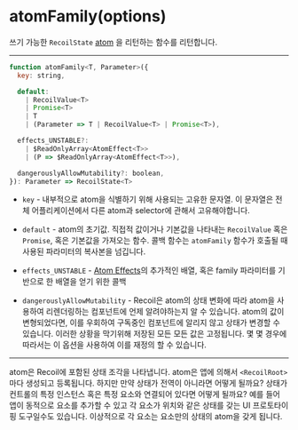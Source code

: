 # atomFamily(options)

쓰기 가능한 `RecoilState` [atom](/docs/api-reference/core/atom) 을 리턴하는 함수를 리턴합니다.

---

```jsx
function atomFamily<T, Parameter>({
  key: string,

  default:
    | RecoilValue<T>
    | Promise<T>
    | T
    | (Parameter => T | RecoilValue<T> | Promise<T>),

  effects_UNSTABLE?:
    | $ReadOnlyArray<AtomEffect<T>>
    | (P => $ReadOnlyArray<AtomEffect<T>>),

  dangerouslyAllowMutability?: boolean,
}): Parameter => RecoilState<T>
```

- `key` - 내부적으로 atom을 식별하기 위해 사용되는 고유한 문자열. 이 문자열은 전체 어플리케이션에서 다른 atom과 selector에 관해서 고유해야합니다.

- `default` - atom의 초기값. 직접적 값이거나 기본값을 나타내는 `RecoilValue` 혹은 `Promise`, 혹은 기본값을 가져오는 함수. 콜백 함수는 `atomFamily` 함수가 호출될 때 사용된 파라미터의 복사본을 넘깁니다.

- `effects_UNSTABLE` - [Atom Effects](/docs/guides/atom-effects)의 추가적인 배열, 혹은 family 파라미터를 기반으로 한 배열을 얻기 위한 콜백

- `dangerouslyAllowMutability` -  Recoil은 atom의 상태 변화에 따라 atom을 사용하여 리렌더링하는 컴포넌트에 언제 알려야하는지 알 수 있습니다. atom의 값이 변형되었다면, 이를 우회하여 구독중인 컴포넌트에 알리지 않고 상태가 변경할 수 있습니다. 이러한 상황을 막기위해 저장된 모든 모든 값은 고정됩니다. 몇 몇 경우에 따라서는 이 옵션을 사용하여 이를 재정의 할 수 있습니다.

---

atom은 Recoil에 포함된 상태 조각을 나타냅니다. atom은 앱에 의해서 `<RecoilRoot>`마다 생성되고 등록됩니다. 하지만 만약 상태가 전역이 아니라면 어떻게 될까요? 상태가 컨트롤의 특정 인스턴스 혹은 특정 요소와 연결되어 있다면 어떻게 될까요? 예를 들어 앱이 동적으로 요소를 추가할 수 있고 각 요소가 위치와 같은 상태를 갖는 UI 프로토타이핑 도구일수도 있습니다. 이상적으로 각 요소는 요소만의 상태의 atom을 갖게 됩니다.

